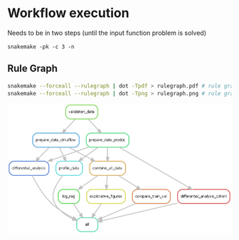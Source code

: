 # Workflow execution

Needs to be in two steps (until the input function problem is solved)

```
snakemake -pk -c 3 -n
```


## Rule Graph

```bash
snakemake --forceall --rulegraph | dot -Tpdf > rulegraph.pdf # rule graph
snakemake --forceall --rulegraph | dot -Tpng > rulegraph.png # rule graph
```

![rule grapf](rulegraph.png)